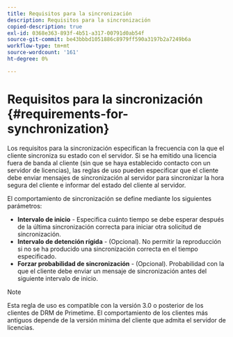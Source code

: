 ```yaml
---
title: Requisitos para la sincronización
description: Requisitos para la sincronización
copied-description: true
exl-id: 0368e363-893f-4b51-a317-00791d0ab54f
source-git-commit: be43bbbd1051886c8979ff590a3197b2a7249b6a
workflow-type: tm+mt
source-wordcount: '161'
ht-degree: 0%

---
```


# Requisitos para la sincronización {#requirements-for-synchronization}

Los requisitos para la sincronización especifican la frecuencia con la que el cliente sincroniza su estado con el servidor. Si se ha emitido una licencia fuera de banda al cliente (sin que se haya establecido contacto con un servidor de licencias), las reglas de uso pueden especificar que el cliente debe enviar mensajes de sincronización al servidor para sincronizar la hora segura del cliente e informar del estado del cliente al servidor.

El comportamiento de sincronización se define mediante los siguientes parámetros:

* **Intervalo de inicio** - Especifica cuánto tiempo se debe esperar después de la última sincronización correcta para iniciar otra solicitud de sincronización.
* **Intervalo de detención rígida** - (Opcional). No permitir la reproducción si no se ha producido una sincronización correcta en el tiempo especificado.
* **Forzar probabilidad de sincronización** - (Opcional). Probabilidad con la que el cliente debe enviar un mensaje de sincronización antes del siguiente intervalo de inicio.

>[!NOTE]
>
>Esta regla de uso es compatible con la versión 3.0 o posterior de los clientes de DRM de Primetime. El comportamiento de los clientes más antiguos depende de la versión mínima del cliente que admita el servidor de licencias.
